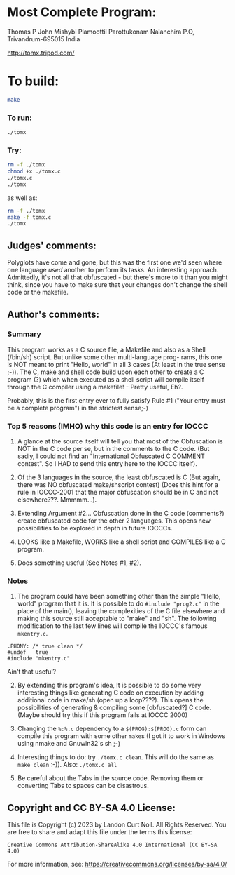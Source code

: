 # Most Complete Program:

Thomas P John
Mishybi Plamoottil
Parottukonam
Nalanchira P.O, Trivandrum-695015
India

http://tomx.tripod.com/

# To build:

```sh
make
```

### To run:

```sh
./tomx
```

### Try:

```sh
rm -f ./tomx
chmod +x ./tomx.c
./tomx.c
./tomx
```

as well as:

```sh
rm -f ./tomx
make -f tomx.c
./tomx
```

## Judges' comments:

Polyglots have come and gone, but this was the first one we'd seen
where one language *used* another to perform its tasks.  An interesting
approach.  Admittedly, it's not all that obfuscated - but there's more
to it than you might think, since you have to make sure that your
changes don't change the shell code or the makefile.

## Author's comments:

### Summary

This program works as a C source file, a Makefile and also as a
Shell (/bin/sh) script. But unlike some other multi-language prog-
rams, this one is NOT meant to print "Hello, world" in all 3 cases
(At least in the true sense ;-)). The C, make and shell code build
upon each other to create a C program (?) which when executed as a
shell script will compile itself through the C compiler using a
makefile! - Pretty useful, Eh?.

Probably, this is the first entry ever to fully satisfy Rule #1
("Your entry must be a complete program") in the strictest sense;-)

### Top 5 reasons (IMHO) why this code is an entry for IOCCC

1. A glance at the source itself will tell you that most of the
Obfuscation is NOT in the C code per se, but in the comments
to the C code. (But sadly, I could not find an "International
Obfuscated C COMMENT contest". So I HAD to send this entry
here to the IOCCC itself).

2. Of the 3 languages in the source, the least obfuscated is
C (But again, there was NO obfuscated make/shscript contest)
(Does this hint for a rule in IOCCC-2001 that the major
obfuscation should be in C and not elsewhere???. Mmmmm...).

3. Extending Argument #2... Obfuscation done in the C code
(comments?) create obfuscated code for the other 2 languages.
This opens new possibilities to be explored in depth in future
IOCCCs.

4. LOOKS like a Makefile, WORKS like a shell script and COMPILES
like a C program.

5. Does something useful (See Notes #1, #2).


### Notes

1. The program could have been something other than the simple "Hello, world"
program that it is. It is possible to do `#include "prog2.c"` in the place of
the main(), leaving the complexities of the C file elsewhere and making this
source still acceptable to "make" and "sh". The following modification to the
last few lines will compile the IOCCC's famous `mkentry.c`.

```make
.PHONY: /* true clean */ 
#undef   true 
#include "mkentry.c"
```

Ain't that useful?

2. By extending this program's idea, It is possible to do some
very interesting things like generating C code on execution
by adding additional code in  make/sh (open up a loop????).
This opens the possibilities of generating & compiling some
[obfuscated?] C code. (Maybe should try this if this program
fails at IOCCC 2000)

3. Changing the `%:%.c` dependency to a `$(PROG):$(PROG).c` form
can compile this program with some other `make`s (I got it to
work in Windows using nmake and Gnuwin32's sh ;-)

4. Interesting things to do: try `./tomx.c clean`. This will
do the same as `make clean` :-)). Also: `./tomx.c all`

5. Be careful about the Tabs in the source code. Removing them
or converting Tabs to spaces can be disastrous.

## Copyright and CC BY-SA 4.0 License:

This file is Copyright (c) 2023 by Landon Curt Noll.  All Rights Reserved.
You are free to share and adapt this file under the terms this license:

    Creative Commons Attribution-ShareAlike 4.0 International (CC BY-SA 4.0)

For more information, see: https://creativecommons.org/licenses/by-sa/4.0/
